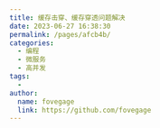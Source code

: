 ```yaml
---
title: 缓存击穿、缓存穿透问题解决
date: 2023-06-27 16:38:30
permalink: /pages/afcb4b/
categories:
  - 编程
  - 微服务
  - 高并发
tags:
  - 
author: 
  name: fovegage
  link: https://github.com/fovegage
---
```

